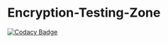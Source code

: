 # Encryption-Testing-Zone
[![Codacy Badge](https://app.codacy.com/project/badge/Grade/36bdc7a4e07f4590a9be8de0fa579037)](https://www.codacy.com/gh/freshskates/Encryption-Testing-Zone/dashboard?utm_source=github.com&amp;utm_medium=referral&amp;utm_content=freshskates/Encryption-Testing-Zone&amp;utm_campaign=Badge_Grade)
